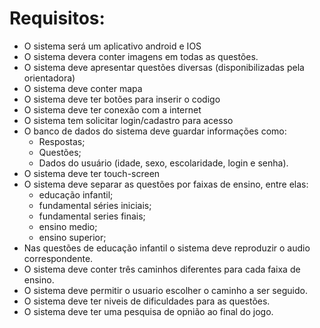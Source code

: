 # Requisitos:
- O sistema será um aplicativo android e IOS
- O sistema devera conter imagens em todas as questões.
- O sistema deve apresentar questões diversas (disponibilizadas pela orientadora)
- O sistema deve conter mapa
- O sistema deve ter botões para inserir o codigo
- O sistema deve ter conexão com a internet
- O sistema tem solicitar login/cadastro para acesso
- O banco de dados do sistema deve guardar informações como: 
    - Respostas;
    - Questões;
    - Dados do usuário (idade, sexo, escolaridade, login e senha).
- O sistema deve ter touch-screen
- O sistema deve separar as questões por faixas de ensino, entre elas: 
    - educação infantil;
    - fundamental séries iniciais;
    - fundamental series finais;
    - ensino medio;
    - ensino superior; 
- Nas questões de educação infantil o sistema deve reproduzir o audio correspondente.
- O sistema deve conter três caminhos diferentes para cada faixa de ensino.
- O sistema deve permitir o usuario escolher o caminho a ser seguido.
- O sistema deve ter niveis de dificuldades para as questões.
- O sistema deve ter uma pesquisa de opnião ao final do jogo.